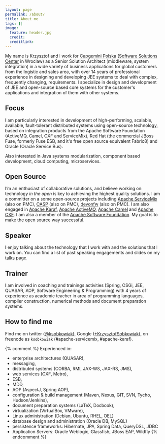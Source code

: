 ```yaml
---
layout: page
permalink: /about/
title: About me
tags: []
image:
  feature: header.jpg
  credit: 
  creditlink: 
---
```


My name is Krzysztof and I work for [Capgemini Polska](http://www.pl.capgemini.com/)  ([Software Solutions Center](http://www.capgeminisoftware.pl/) in Wroclaw) as a Senior Solution Architect (middleware, system integration) in a wide variety of business applications for global customers from the logistic and sales area, with over 14 years of professional experience in designing and developing JEE systems to deal with complex, frequently changing, requirements. I specialize in design and development of JEE and open-source based core systems for the customer's applications and integration of them with other systems. 

## Focus

I am particularly interested in development of high-performing, scalable, available, fault-tolerant distributed systems using open-source technology, based on integration products from the Apache Software Foundation (ActiveMQ, Camel, CXF and ServiceMix), Red Hat (the commercial JBoss Fuse, formerly Fuse ESB, and it's free open source equivalent Fabric8) and Oracle (Oracle Service Bus).

Also interested in Java systems modularization, component based development, cloud computing, microservices.

## Open Source

I’m an enthusiast of collaborative solutions, and believe working on technology _in the open_ is key to achieving the highest quality solutions. I am a committer on a some open-source projects including [Apache ServiceMix](http://servicemix.apache.org) (also on PMC), [OASP](http://oasp.io) (also on PMC), [devonfw](http://devonfw.github.io) (also on PMC). I am also engaged in [Apache Karaf](http://karaf.apache.org), [Apache ActiveMQ](http://activemq.apache.org), [Apache Camel](http://camel.apache.org) and [Apache CXF](http://cxf.apache.org). I am also a member of the [Apache Software Foundation](http://apache.org). My goal is to make the open source way successful.

## Speaker

I enjoy talking about the technology that I work with and the solutions that I work on. You can find a list of past speaking engagements and slides on my [talks](/talks/) page.

## Trainer

I am involved in coaching and trainings activities (Spring, OSGi, JEE, QUASAR, AOP, Software Engineering & Programming) with 4 years of experience as academic teacher in area of programming languages, compiler construction, numerical methods and document preparation systems.

## How to find me

Find me on twitter ([@ksobkowiak](http://twitter.com/ksobkowiak)), Google ([+KrzysztofSobkowiak](https://plus.google.com/+KrzysztofSobkowiak/posts)), on freenode as `ksobkowiak` (#apache-servicemix, #apache-karaf).



{% comment %} 
Experienced in:

 * enterprise architectures (QUASAR),
 * messaging,
 * distributed systems (CORBA, RMI, JAX-WS, JAX-RS, JMS),
 * web services (CXF, Metro),
 * ESB,
 * MDD,
 * AOP (AspectJ, Spring AOP),
 * configuration & build management (Maven, Nexus, GIT, SVN, Tycho, Hudson/Jenkins),
 * document preparation systems (LaTeX, Docbook),
 * virtualization (VirtualBox, VMware),
 * Linux administration (Debian, Ubuntu, RHEL, OEL)
 * database design and administration (Oracle DB, MySQL)
 * persistence frameworks: Hibernate, JPA, Spring Data, QueryDSL, JDBC
 * Application Servers: Oracle Weblogic, Glassfish, JBoss EAP, Wildfly
{% endcomment %} 

